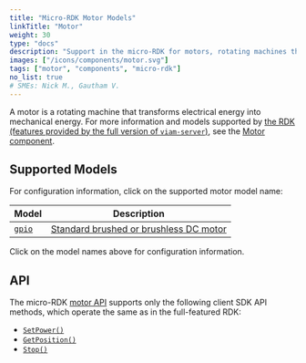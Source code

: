```yaml
---
title: "Micro-RDK Motor Models"
linkTitle: "Motor"
weight: 30
type: "docs"
description: "Support in the micro-RDK for motors, rotating machines that transform electrical energy into mechanical energy."
images: ["/icons/components/motor.svg"]
tags: ["motor", "components", "micro-rdk"]
no_list: true
# SMEs: Nick M., Gautham V.
---
```


A motor is a rotating machine that transforms electrical energy into mechanical energy.
For more information and models supported by [the RDK (features provided by the full version of `viam-server`)](/internals/RDK/), see the [Motor component](/components/motor/).

## Supported Models

For configuration information, click on the supported motor model name:

<!-- prettier-ignore -->
| Model | Description |
| ----- | ----------- |
| [`gpio`](./gpio/) | [Standard brushed or brushless DC motor](https://en.wikipedia.org/wiki/DC_motor) |

Click on the model names above for configuration information.

## API

The micro-RDK [motor API](/components/motor/#api) supports only the following client SDK API methods, which operate the same as in the full-featured RDK:

- [`SetPower()`](/components/motor/#setpower)
- [`GetPosition()`](/components/motor/#getposition)
- [`Stop()`](/components/motor/#stop)
